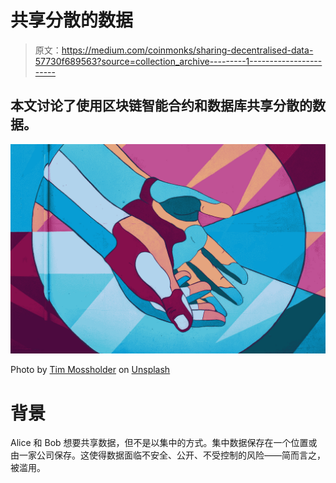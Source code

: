 # 共享分散的数据

> 原文：<https://medium.com/coinmonks/sharing-decentralised-data-57730f689563?source=collection_archive---------1----------------------->

## 本文讨论了使用区块链智能合约和数据库共享分散的数据。

![](img/8c1199fee8d2750e222e109a573f98ad.png)

Photo by [Tim Mossholder](https://unsplash.com/@timmossholder?utm_source=medium&utm_medium=referral) on [Unsplash](https://unsplash.com?utm_source=medium&utm_medium=referral)

# 背景

Alice 和 Bob 想要共享数据，但不是以集中的方式。集中数据保存在一个位置或由一家公司保存。这使得数据面临不安全、公开、不受控制的风险——简而言之，被滥用。